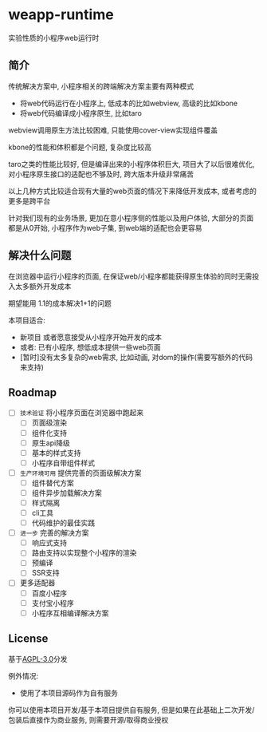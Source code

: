 # weapp-runtime
实验性质的小程序web运行时

## 简介
传统解决方案中, 小程序相关的跨端解决方案主要有两种模式
- 将web代码运行在小程序上, 低成本的比如webview, 高级的比如kbone
- 将web代码编译成小程序原生, 比如taro

webview调用原生方法比较困难, 只能使用cover-view实现组件覆盖

kbone的性能和体积都是个问题, 复杂度比较高

taro之类的性能比较好, 但是编译出来的小程序体积巨大, 项目大了以后很难优化, 对小程序原生接口的适配也不够及时, 跨大版本升级非常痛苦

以上几种方式比较适合现有大量的web页面的情况下来降低开发成本, 或者考虑的更多是跨平台

针对我们现有的业务场景, 更加在意小程序侧的性能以及用户体验, 大部分的页面都是从0开始, 小程序作为web子集, 到web端的适配也会更容易

## 解决什么问题
在浏览器中运行小程序的页面, 在保证web/小程序都能获得原生体验的同时无需投入太多额外开发成本

期望能用 1.1的成本解决1+1的问题

本项目适合: 
- 新项目 或者愿意接受从小程序开始开发的成本
- 或者: 已有小程序, 想低成本提供一些web页面
- [暂时]没有太多复杂的web需求, 比如动画, 对dom的操作(需要写额外的代码来支持)

## Roadmap
- [ ] `技术验证` 将小程序页面在浏览器中跑起来
  - [ ] 页面级渲染
  - [ ] 组件化支持
  - [ ] 原生api降级
  - [ ] 基本的样式支持
  - [ ] 小程序自带组件样式
- [ ] `生产环境可用` 提供完善的页面级解决方案 
  - [ ] 组件替代方案
  - [ ] 组件异步加载解决方案
  - [ ] 样式隔离
  - [ ] cli工具
  - [ ] 代码维护的最佳实践
- [ ] `进一步` 完善的解决方案
  - [ ] 响应式支持
  - [ ] 路由支持以实现整个小程序的渲染 
  - [ ] 预编译
  - [ ] SSR支持
- [ ] 更多适配器
  - [ ] 百度小程序
  - [ ] 支付宝小程序
  - [ ] 小程序互相编译解决方案

## License
基于[AGPL-3.0](/blob/main/LICENSE)分发

例外情况: 
  - 使用了本项目源码作为自有服务

你可以使用本项目开发/基于本项目提供自有服务, 但是如果在此基础上二次开发/包装后直接作为商业服务, 则需要开源/取得商业授权
